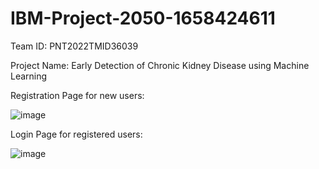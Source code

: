 # IBM-Project-2050-1658424611

Team ID:	PNT2022TMID36039

Project Name:	Early Detection of Chronic Kidney Disease using Machine Learning


Registration Page for new users:

![image](https://user-images.githubusercontent.com/113632802/198840493-e89dcd4e-1a0c-42f1-aecc-389e7dbae91d.png)


Login Page for registered users:

![image](https://user-images.githubusercontent.com/113632802/198840561-8b20c0e2-d052-41c9-9dc7-fcf4f77eec13.png)
